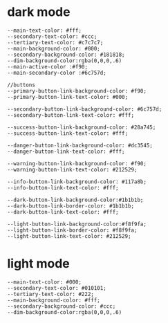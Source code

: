 # dark mode
    --main-text-color: #fff;
    --secondary-text-color: #ccc;
    --tertiary-text-color: #c7c7c7;
    --main-background-color: #000;
    --secondary-background-color: #181818;
    --dim-background-color:rgba(0,0,0,.6)
    --main-active-color :#f90;  
    --main-secondary-color :#6c757d; 

    //buttons
    --primary-button-link-background-color: #f90;
    --primary-button-link-text-color: #000;

    --secondary-button-link-background-color: #6c757d;
    --secondary-button-link-text-color: #fff;

    --success-button-link-background-color: #28a745;
    --success-button-link-text-color: #fff;

    --danger-button-link-background-color: #dc3545;
    --danger-button-link-text-color: #fff;

    --warning-button-link-background-color: #f90;
    --warning-button-link-text-color: #212529;

    --info-button-link-background-color: #117a8b;
    --info-button-link-text-color: #fff;

    --dark-button-link-background-color:#1b1b1b;
    --dark-button-link-border-color: #1b1b1b;
    --dark-button-link-text-color: #fff;

    --light-button-link-background-color:#f8f9fa;
    --light-button-link-border-color: #f8f9fa;
    --light-button-link-text-color: #212529;

# light mode

    --main-text-color: #000;
    --secondary-text-color: #010101;
    --tertiary-text-color: #222;
    --main-background-color: #fff;
    --secondary-background-color: #ccc;
    --dim-background-color:rgba(0,0,0,.6)
  